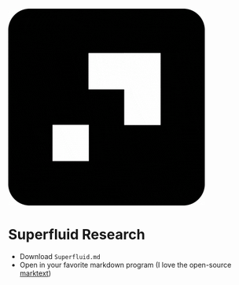 ![alt text](https://github.com/chrisalexadams/superfluid/blob/main/SuperFluid.gif?raw=true)

# Superfluid Research

* Download `Superfluid.md`
* Open in your favorite markdown program (I love the open-source [marktext](https://marktext.app/))
